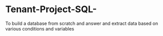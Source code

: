 # Tenant-Project-SQL-
To build a database from scratch and answer and extract data based on various conditions and variables
